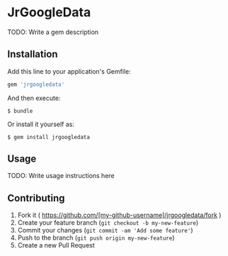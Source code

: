 # JrGoogleData

TODO: Write a gem description

## Installation

Add this line to your application's Gemfile:

```ruby
gem 'jrgoogledata'
```

And then execute:

    $ bundle

Or install it yourself as:

    $ gem install jrgoogledata

## Usage

TODO: Write usage instructions here

## Contributing

1. Fork it ( https://github.com/[my-github-username]/jrgoogledata/fork )
2. Create your feature branch (`git checkout -b my-new-feature`)
3. Commit your changes (`git commit -am 'Add some feature'`)
4. Push to the branch (`git push origin my-new-feature`)
5. Create a new Pull Request
